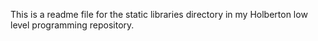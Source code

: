 This is a readme file for the static libraries directory in my Holberton low level programming repository.
